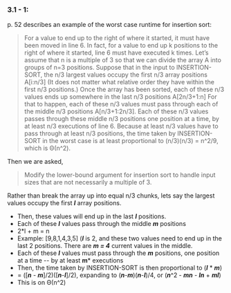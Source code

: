 
### 3.1 - 1:
p. 52 describes an example of the worst case runtime for insertion sort:
> For a value to end up to the right of where it started, it must have been moved in
line 6. In fact, for a value to end up k positions to the right of where it started,
line 6 must have executed k times. Let’s assume that n is
a multiple of 3 so that we can divide the array A into groups of n=3 positions.
Suppose that in the input to INSERTION-SORT, the n/3 largest values occupy the
first n/3 array positions A[i:n/3] (It does not matter what relative order they
have within the first n/3 positions.) Once the array has been sorted, each of these
n/3 values ends up somewhere in the last n/3 positions A[2n/3+1:n] For that
to happen, each of these n/3 values must pass through each of the middle n/3
positions A[n/3+1:2n/3]. Each of these n/3 values passes through these middle n/3 positions one position at a time, by at least n/3 executions of line 6. Because
at least n/3 values have to pass through at least n/3 positions, the time taken by
INSERTION-SORT in the worst case is at least proportional to (n/3)(n/3) = n^2/9, which is Θ(n^2).

Then we are asked, 
> Modify the lower-bound argument for insertion sort to handle input sizes that are
not necessarily a multiple of 3.

Rather than break the array up into equal n/3 chunks, lets say the largest values occupy the first **_l_** array positions. 
* Then, these values will end up in the last **_l_** positions.
* Each of these **_l_** values pass through the middle _**m**_ positions
* 2*l + m = n
* Example: [9,8,1,4,3,5] (**_l_** is 2, and these two values need to end up in the last 2 positions. There are **_m = 4_** current values in the middle.
* Each of these **_l_** values must pass through the **_m_** positions, one position at a time -- by at least **m*** executions
* Then, the time taken by INSERTION-SORT is then proportional to (**_l_** * **_m_**)
* = ([**_n_** - **_m_**]/2)([**_n_**-**_l_**]/2), expanding to (**_n_**-**_m_**)(**_n_**-**_l_**)/4, or (**_n_**^2 - **_mn_** - **_ln_** + **_ml_**)
* This is on Θ(n^2)
